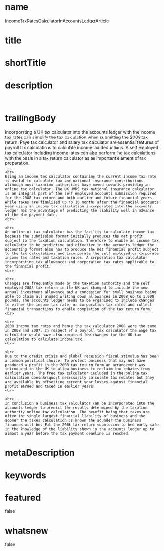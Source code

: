 # name
IncomeTaxRatesCalculatorInAccountsLedgerArticle

# title
 

# shortTitle
 

# description
&nbsp;

# trailingBody
<p>
    Incorporating a UK tax calculator into the accounts ledger with the income tax rates can simplify the tax calculation when submitting the 2008 tax return. Paye tax calculator and salary tax calculator are essential features of payroll tax calculations to calculate income tax deductions. A self employed tax calculator including income rates can also perform the tax calculations with the basis in a tax return calculator as an important element of tax preparation.
    <br>
     
    <br>
    Using an income tax calculator containing the current income tax rate is useful to calculate tax and national insurance contributions although most taxation authorities have moved towards providing an online tax calculator. The UK HMRC tax national insurance calculator is an integral part of the self employed accounts submission required for the 2008 tax return and both earlier and future financial years. While taxes are finalised up to 10 months after the financial accounts year using an income tax calculation incorporated into the accounts ledger has the advantage of predicting the liability well in advance of the due payment date.
    <br>
     
    <br>
    An online ni tax calculator has the facility to calculate income tax because the submission format initially produces the net profit subject to the taxation calculation. Therefore to enable an income tax calculator to be predictive and effective in the accounts ledger the accounting format also has to produce the net financial profit subject to the tax calculations and incorporate the self employed or corporate income tax rates and taxation rules. A corporation tax calculator incorporating tax allowances and corporation tax rates applicable to the financial profit.
    <br>
     
    <br>
    Changes are frequently made by the taxation authority and the self employed 2008 tax return in the UK was changed to include the new annual investment allowance and a concession for small business being able to claim all unused writing down allowances in 2008 up to 1,000 pounds. The accounts ledger needs to be organised to include changes to either the income tax rate, or corporation tax rates and collect financial transactions to enable completion of the tax return form.
    <br>
     
    <br>
    2008 income tax rates and hence the tax calculator 2008 were the same in 2008 and 2007. In respect of a payroll tax calculator the wage tax calculator would have also required few changes for the UK tax calculation to calculate income tax.
    <br>
     
    <br>
    Due to the credit crisis and global recession fiscal stimulus has been a common political choice. To protect business that may not have produced a profit in the 2008 tax return form an arrangement was introduced in the UK to allow business to reclaim tax rebates from earlier years. The free tax calculator included in the online tax calculation doesn&rsquo;t necessarily calculate tax rebates but they are available by offsetting current year losses against financial profit earned and taxed in earlier years.
    <br>
     
    <br>
    In conclusion a business tax calculator can be incorporated into the accounts ledger to predict the results determined by the taxation authority online tax calculation. The benefit being that taxes are often the single largest financial liability of business and the sooner the taxes calculation is known the sounder the business finances will be. Put the 2008 tax return submission to bed early safe in the knowledge of the liability shown in the accounts ledger up to almost a year before the tax payment deadline is reached.
</p>


# metaDescription
 

# keywords
 

# featured
false

# whatsnew
false
